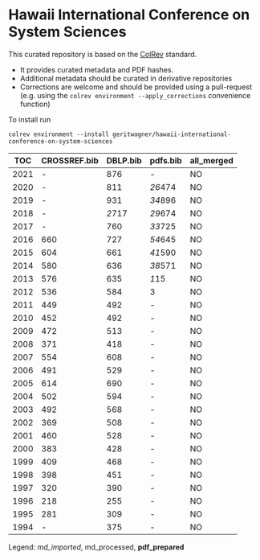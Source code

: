 # Hawaii International Conference on System Sciences

This curated repository is based on the [ColRev](https://github.com/geritwagner/colrev_core) standard.

- It provides curated metadata and PDF hashes.
- Additional metadata should be curated in derivative repositories
- Corrections are welcome and should be provided using a pull-request (e.g. using the `colrev environment --apply_corrections` convenience function)

To install run

```
colrev environment --install geritwagner/hawaii-international-conference-on-system-sciences
```

<!-- TABLE_SUMMARY -->

|TOC           |CROSSREF.bib    |DBLP.bib        |pdfs.bib        |all_merged      |
|--------------|----------------|----------------|----------------|----------------|
|2021          |               -|             876|               -|              NO|
|2020          |               -|             811|         *26*474|              NO|
|2019          |               -|             931|         *34*896|              NO|
|2018          |               -|          *2*717|         *29*674|              NO|
|2017          |               -|             760|         *33*725|              NO|
|2016          |             660|             727|         *54*645|              NO|
|2015          |             604|             661|         *41*590|              NO|
|2014          |             580|             636|         *38*571|              NO|
|2013          |             576|             635|           *1*15|              NO|
|2012          |             536|             584|               3|              NO|
|2011          |             449|             492|               -|              NO|
|2010          |             452|             492|               -|              NO|
|2009          |             472|             513|               -|              NO|
|2008          |             371|             418|               -|              NO|
|2007          |             554|             608|               -|              NO|
|2006          |             491|             529|               -|              NO|
|2005          |             614|             690|               -|              NO|
|2004          |             502|             594|               -|              NO|
|2003          |             492|             568|               -|              NO|
|2002          |             369|             508|               -|              NO|
|2001          |             460|             528|               -|              NO|
|2000          |             383|             428|               -|              NO|
|1999          |             409|             468|               -|              NO|
|1998          |             398|             451|               -|              NO|
|1997          |             320|             390|               -|              NO|
|1996          |             218|             255|               -|              NO|
|1995          |             281|             309|               -|              NO|
|1994          |               -|             375|               -|              NO|

Legend: *md_imported*, md_processed, **pdf_prepared**
